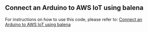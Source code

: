 ## Connect an Arduino to AWS IoT using balena

For instructions on how to use this code, please refer to:
[Connect an Arduino to AWS IoT using balena](https://internetofthings365368062.wordpress.com/2019/08/30/connect-an-arduino-uno-to-the-aws-cloud/)
